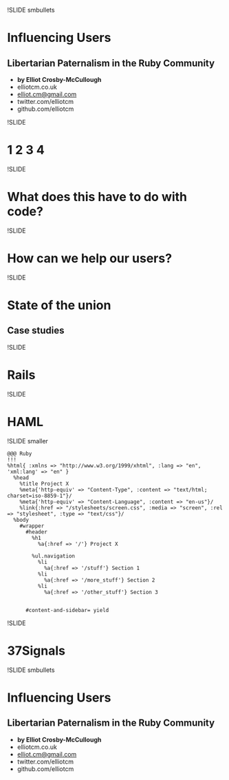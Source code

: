 !SLIDE smbullets
# Influencing Users #
Libertarian Paternalism in the Ruby Community
---------------------------------------------

+ **by Elliot Crosby-McCullough**
+ elliotcm.co.uk
+ elliot.cm@gmail.com
+ twitter.com/elliotcm
+ github.com/elliotcm

!SLIDE
# 1 2 3 4 #

!SLIDE
# What does this have to do with code? #

!SLIDE
# How can we help our users? #

!SLIDE
# State of the union #
Case studies
------------

!SLIDE
# Rails #

!SLIDE
# HAML #

!SLIDE smaller

    @@@ Ruby
    !!!
    %html{ :xmlns => "http://www.w3.org/1999/xhtml", :lang => "en", 'xml:lang' => "en" }
      %head
        %title Project X
        %meta{'http-equiv' => "Content-Type", :content => "text/html; charset=iso-8859-1"}/
        %meta{'http-equiv' => "Content-Language", :content => "en-us"}/
        %link{:href => "/stylesheets/screen.css", :media => "screen", :rel => "stylesheet", :type => "text/css"}/
      %body
        #wrapper
          #header
            %h1
              %a{:href => '/'} Project X

            %ul.navigation
              %li
                %a{:href => '/stuff'} Section 1
              %li
                %a{:href => '/more_stuff'} Section 2
              %li
                %a{:href => '/other_stuff'} Section 3


          #content-and-sidebar= yield

!SLIDE
# 37Signals #

!SLIDE smbullets
# Influencing Users #
Libertarian Paternalism in the Ruby Community
---------------------------------------------

+ **by Elliot Crosby-McCullough**
+ elliotcm.co.uk
+ elliot.cm@gmail.com
+ twitter.com/elliotcm
+ github.com/elliotcm
